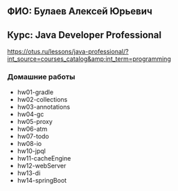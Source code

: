 ## ФИО: Булаев Алексей Юрьевич
## Курс: Java Developer Professional
https://otus.ru/lessons/java-professional/?int_source=courses_catalog&amp;int_term=programming

### Домашние работы
* hw01-gradle
* hw02-collections
* hw03-annotations
* hw04-gc
* hw05-proxy
* hw06-atm
* hw07-todo
* hw08-io
* hw10-jpql
* hw11-cacheEngine
* hw12-webServer
* hw13-di
* hw14-springBoot
